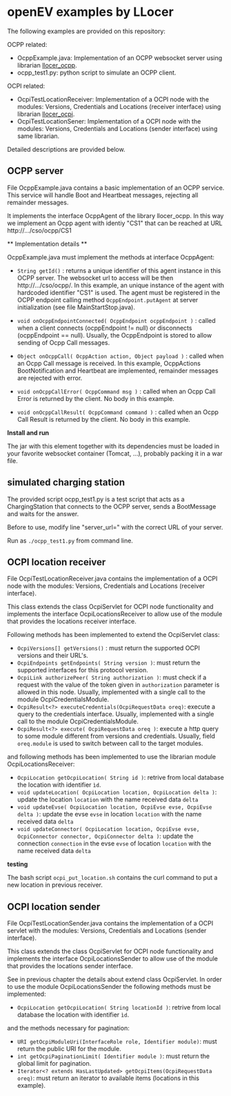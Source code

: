 # openEV examples by LLocer

The following examples are provided on this repository:

OCPP related:
- OcppExample.java: Implementation of an OCPP websocket server using librarian [llocer_ocpp](https://github.com/Llocer/llocer_ocpp).
- ocpp_test1.py: python script to simulate an OCPP client.

OCPI related:
- OcpiTestLocationReceiver: Implementation of a OCPI node with the modules: Versions, Credentials and Locations (receiver interface) using librarian [llocer_ocpi](https://github.com/Llocer/llocer_ocpi).
- OcpiTestLocationSener: Implementation of a OCPI node with the modules: Versions, Credentials and Locations (sender interface) using same librarian.
 
Detailed descriptions are provided below.

## OCPP server

File OcppExample.java contains a basic implementation of an OCPP service. This service will handle Boot and Heartbeat messages, rejecting all remainder messages.

It implements the interface OcppAgent of the library llocer_ocpp. In this way we implement an Ocpp agent with identiy "CS1" that can be reached at URL http://.../cso/ocpp/CS1

** Implementation details **

OcppExample.java must implement the methods at interface OcppAgent:

- `String getId()` : returns a unique identifier of this agent instance in this OCPP server. The websocket url to access will be then http://.../cso/ocpp/<agent identifier>. In this example, an unique instance of the agent with hardcoded identifier "CS1" is used. The agent must be registered in the OCPP endpoint calling method `OcppEndpoint.putAgent` at server initialization (see file MainStartStop.java). 

- `void onOcppEndpointConnected( OcppEndpoint ocppEndpoint )` : called when a client connects (ocppEndpoint != null) or disconnects (ocppEndpoint == null). Usually, the OcppEndpoint is stored to allow sending of Ocpp Call messages.

- `Object onOcppCall( OcppAction action, Object payload )` : called when an Ocpp Call message is received. In this example, OcppActions BootNotification and Heartbeat are implemented, remainder messages are rejected with error.

- `void onOcppCallError( OcppCommand msg )` : called when an Ocpp Call Error is returned by the client. No body in this example.

- `void onOcppCallResult( OcppCommand command )` : called when an Ocpp Call Result is returned by the client. No body in this example.
 

<strong> Install and run </strong>

The jar with this element together with its dependencies must be loaded in your favorite websocket container (Tomcat, ...), probably packing it in a war file.

## simulated charging station

The provided script ocpp_test1.py is a test script that acts as a ChargingStation that connects to the OCPP server, sends a BootMessage and waits for the answer.

Before to use, modify line "server_url=" with the correct URL of your server.

Run as `./ocpp_test1.py` from command line. 

## OCPI location receiver

File OcpiTestLocationReceiver.java contains the implementation of a OCPI node with the modules: Versions, Credentials and Locations (receiver interface).

This class extends the class OcpiServlet for OCPI node functionality and implements the interface OcpiLocationsReceiver to allow use of the module that provides the locations receiver interface. 

Following methods has been implemented to extend the OcpiServlet class:

- `OcpiVersions[] getVersions()` : must return the supported OCPI versions and their URL's.
- `OcpiEndpoints getEndpoints( String version )`: must return the supported interfaces for this protocol version.
- `OcpiLink authorizePeer( String authorization )`: must check if a request with the value of the token given in `authorization` parameter is allowed in this node. Usually, implemented with a single call to the module OcpiCredentialsModule.
- `OcpiResult<?> executeCredentials(OcpiRequestData oreq)`: execute a query to the credentials interface. Usually, implemented with a single call to the module OcpiCredentialsModule.
- `OcpiResult<?> execute( OcpiRequestData oreq )`: execute a http query to some module different from versions and credentials. Usually, field `oreq.module` is used to switch between call to the target modules.  

and following methods has been implemented to use the librarian module OcpiLocationsReceiver:

- `OcpiLocation getOcpiLocation( String id )`: retrive from local database the location with identifier `ìd`.
- `void updateLocation( OcpiLocation location, OcpiLocation delta )`: update the location `location` with the name received data `delta`
- `void updateEvse( OcpiLocation location, OcpiEvse evse, OcpiEvse delta )`: update the evse `evse` in location `location` with the name received data `delta` 
- `void updateConnector( OcpiLocation location, OcpiEvse evse, OcpiConnector connector, OcpiConnector delta )`: update the connection `connection` in the evse `evse` of location `location` with the name received data `delta`  

<strong> testing </strong>

The bash script `ocpi_put_location.sh`  contains the curl command to put a new location in previous receiver.

## OCPI location sender

File OcpiTestLocationSender.java contains the implementation of a OCPI servlet with the modules: Versions, Credentials and Locations (sender interface).

This class extends the class OcpiServlet for OCPI node functionality and implements the interface OcpiLocationsSender to allow use of the module that provides the locations sender interface.

See in previous chapter the details about extend class OcpiServlet. In order to use the module OcpiLocationsSender the following methods must be implemented:

- `OcpiLocation getOcpiLocation( String locationId )`: retrive from local database the location with identifier `ìd`.

and the methods necessary for pagination:

- `URI getOcpiModuleUri(InterfaceRole role, Identifier module)`: must return the public URI for the module.
- `int getOcpiPaginationLimit( Identifier module )`: must return the global limit for pagination.
- `Iterator<? extends HasLastUpdated> getOcpiItems(OcpiRequestData oreq)`: must return an iterator to available items (locations in this example).


